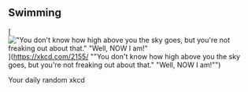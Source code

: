 ## Swimming
[!["You don't know how high above you the sky goes, but you're not freaking out about that." "Well, NOW I am!"](https://imgs.xkcd.com/comics/swimming.png)](https://xkcd.com/2155/ ""You don't know how high above you the sky goes, but you're not freaking out about that." "Well, NOW I am!"")

Your daily random xkcd
